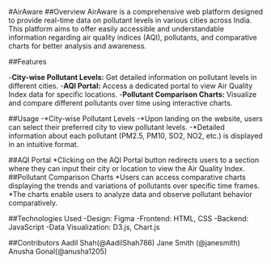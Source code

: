 #AirAware
##Overview
AirAware is a comprehensive web platform designed to provide real-time data on pollutant levels in various cities across India. This platform aims to offer easily accessible and understandable information regarding air quality indices (AQI), pollutants, and comparative charts for better analysis and awareness.

##Features

-**City-wise Pollutant Levels:** Get detailed information on pollutant levels in different cities.
-**AQI Portal:** Access a dedicated portal to view Air Quality Index data for specific locations.
-**Pollutant Comparison Charts:** Visualize and compare different pollutants over time using interactive charts.

##Usage
-*City-wise Pollutant Levels
-*Upon landing on the website, users can select their preferred city to view pollutant levels.
-*Detailed information about each pollutant (PM2.5, PM10, SO2, NO2, etc.) is displayed in an intuitive format.

##AQI Portal
*Clicking on the AQI Portal button redirects users to a section where they can input their city or location to view the Air Quality Index.
##Pollutant Comparison Charts
*Users can access comparative charts displaying the trends and variations of pollutants over specific time frames.
*The charts enable users to analyze data and observe pollutant behavior comparatively.

##Technologies Used
-Design: Figma
-Frontend: HTML, CSS
-Backend: JavaScript
-Data Visualization: D3.js, Chart.js

##Contributors
Aadil Shah(@AadilShah786)
Jane Smith (@janesmith)
Anusha Gonal(@anusha1205)
